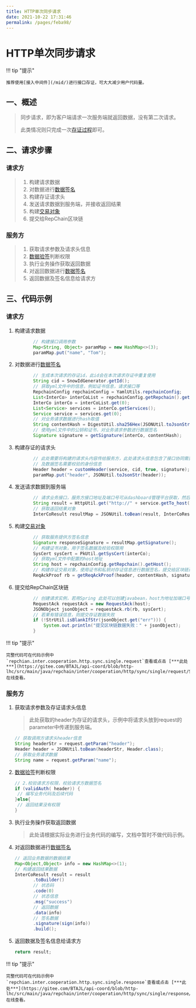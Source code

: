 ```yaml
---
title: HTTP单次同步请求
date: 2021-10-22 17:31:46
permalink: /pages/feba98/
---
```


# HTTP单次同步请求

!!! tip "提示"

    推荐使用[接入中间件](/mid/)进行接口存证，可大大减少用户代码量。



## 一、概述

> 同步请求，即为客户端请求一次服务端就返回数据，没有第二次请求。
>
> 此类情况则只完成一次[存证过程](/pages/0ebad0/#二、存证过程-概要)即可。

## 二、请求步骤

### **请求方**

> 1. 构建请求数据
> 2. 对数据进行[数据签名](/pages/e84ef5/#数据签名)
> 3. 构建存证请求头
> 4. 发送请求数据到服务端，并接收返回结果
> 6. 构建[交易对象](/pages/e84ef5/#交易对象)
> 7. 提交给RepChain区块链

### **服务方**

> 1. 获取请求参数及请求头信息
> 2. [数据验签](/pages/e84ef5/#数据验签)判断权限
> 3. 执行业务操作获取返回数据
> 4. 对返回数据进行[数据签名](/pages/e84ef5/#数据签名)
> 5. 返回数据及签名信息给请求方

## 三、代码示例

### **请求方**

1. 构建请求数据

    ```java linenums="1"
           // 构建接口调用参数
           Map<String, Object> paramMap = new HashMap<>(3);
           paramMap.put("name", "Tom");
    ```

2. 对数据进行[数据签名](/pages/e84ef5/#数据签名)

    ```java linenums="1"
           // 生成本次请求的存证id，此id会在本次请求存证中重复使用
           String cid = SnowIdGenerator.getId();
           // 获取yml文件中的信息，例如证书信息，请求接口等
           RepchainConfig repchainConfig = YamlUtils.repchainConfig;
           List<InterCo> interCoList = repchainConfig.getRepchain().getInterCo();
           InterCo interCo = interCoList.get(0);
           List<Service> services = interCo.getServices();
           Service service = services.get(0);
           // 对业务请求数据进行hash取值
           String contentHash = DigestUtil.sha256Hex(JSONUtil.toJsonStr(paramMap));
           // 使用yml文件中的公钥和证书，对业务请求参数进行数据签名
           Signature signature = getSignature(interCo, contentHash);
    ```

3. 构建存证的请求头

    ```java linenums="1"
           // 此处需要将构建的请求头内容传给服务方，此处请求头信息包含了接口协同需要存证的信息
           // 及数据签名需要校验的身份信息
           Header header = customHeader(service, cid, true, signature);
           paramMap.put("header", JSONUtil.toJsonStr(header));
    ```

4. 发送请求数据到服务端

    ```java linenums="1"
           // 请求业务接口，服务方接口地址及端口号可从dashboard管理平台获取，然后将端口号和地址写入到yml文件中
           String result = HttpUtil.get("http://" + service.getTo_host() + ":" + service.getTo_port() + "/info", paramMap);
           // 获取返回结果对象
           InterCoResult resultMap = JSONUtil.toBean(result, InterCoResult.class);
    ```


5. 构建[交易对象](/pages/e84ef5/#交易对象)

    ```java linenums="1"
           // 获取服务提供方签名信息
           Signature responseSignature = resultMap.getSignature();
           // 构建证书对象，用于签名数据及校验权限用
           SysCert sysCert = PkUtil.getSysCert(interCo);
           // 获取yml文件中配置的host地址
           String host = repchainConfig.getRepchain().getHost();
           // 构建存证交易对象，使用证书和私钥对存证信息进行数据签名，提交给区块链进行存证
           ReqAckProof rb = getReqAckProof(header, contentHash, signature, responseSignature);
    ```

6. 提交给RepChain区块链

    ```java linenums="1"
           // 创建请求实例，若用Spring 此处可以创建javabean，host为地址加端口号，例：127.0.0.1:8080
           RequestAck requestAck = new RequestAck(host);
           JSONObject jsonObject = requestAck.rb(rb, sysCert);
           // 若果有错误信息，则提交存证数据失败
           if (!StrUtil.isBlankIfStr(jsonObject.get("err"))) {
               System.out.println("提交区块链数据失败：" + jsonObject);
           }
    ```

!!! tip "提示"

    完整代码可在代码示例中`repchian.inter.cooperation.http.sync.single.request`查看或点击 [***此处***](https://gitee.com/BTAJL/api-coord/blob/http-lhc/src/main/java/repchain/inter/cooperation/http/sync/single/request/SyncClient.java) 在线查看。



### **服务方**

1. 获取请求参数及存证请求头信息

    > 此处获取的header为存证的请求头，示例中将请求头放到request的parameter中传递到服务端。

    ```java linenums="1"
    // 获取调用方请求头header信息
    String headerStr = request.getParam("header");
    Header header = JSONUtil.toBean(headerStr, Header.class);
    // 获取业务请求数据
    String name = request.getParam("name");
    ```

2. [数据验签](/pages/e84ef5/#数据验签)判断权限

    ```java linenums="1"
    // 2.校验请求方权限，校验请求方数据签名
    if (validAuth( header)) {
     // 编写业务代码及后续代码
    }else{
     // 返回结果没有权限
    }
    ```

3. 执行业务操作获取返回数据

    > 此处请根据实际业务进行业务代码的编写，文档中暂时不做代码示例。

4. 对返回数据进行[数据签名](/pages/e84ef5/#数据签名)

    ```java linenums="1"
    // 返回业务数据的数据结果
    Map<Object,Object> info = new HashMap<>(1);
    // 构建返回结果数据
    InterCoResult result = result
           .toBuilder()
           // 状态码
           .code(0)
           // 状态信息
           .msg("success")
           // 返回数据
           .data(info)
           // 签名数据
           .signature(sign(info))
           .build();
    ```

5. 返回数据及签名信息给请求方

    ```java linenums="1"
    return result;
    ```


!!! tip "提示"

    完整代码可在代码示例中`repchian.inter.cooperation.http.sync.single.response`查看或点击 [***此处***](https://gitee.com/BTAJL/api-coord/blob/http-lhc/src/main/java/repchain/inter/cooperation/http/sync/single/response/SyncServer.java) 在线查看。

